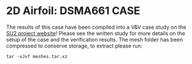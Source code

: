 # 2D Airfoil: DSMA661 CASE

The results of this case have been compiled into a V&V case study on the [SU2 project website](https://su2code.github.io/vandv/dsma661/)! Please see the written study for more details on the setup of the case and the verification results. 
The mesh folder has been compressed to conserve storage, to extract please run:
```
tar -xJvf meshes.tar.xz 
```
